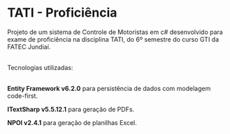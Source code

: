 # TATI - Proficiência
Projeto de um sistema de Controle de Motoristas em c# desenvolvido para exame de proficiência na disciplina TATI, do 6º semestre do curso GTI da FATEC Jundiaí.

</br>
Tecnologias utilizadas:
</br>
</br>

<b>Entity Framework v6.2.0</b> para persistência de dados com modelagem code-first.

<b>ITextSharp v5.5.12.1</b> para geração de PDFs.

<b>NPOI v2.4.1</b> para geração de planilhas Excel.
